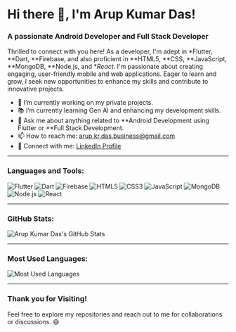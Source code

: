 # Hi there 👋, I'm Arup Kumar Das!

### A passionate Android Developer and Full Stack Developer

Thrilled to connect with you here! As a developer, I'm adept in *Flutter, **Dart, **Firebase, and also proficient in **HTML5, **CSS, **JavaScript, **MongoDB, **Node.js, and **React*. I'm passionate about creating engaging, user-friendly mobile and web applications. Eager to learn and grow, I seek new opportunities to enhance my skills and contribute to innovative projects.

- 🌱 I’m currently working on my private projects.
- 📚 I’m currently learning Gen AI and enhancing my development skills.
- 💬 Ask me about anything related to **Android Development using Flutter or **Full Stack Development.
- 📫 How to reach me: [arup.kr.das.business@gmail.com](mailto:arup.kr.das.business@gmail.com)
- 🔗 Connect with me: [LinkedIn Profile](https://www.linkedin.com/in/arup-kumar-das-ba8455188?utm_source=share&utm_campaign=share_via&utm_content=profile&utm_medium=android_app)

---

### Languages and Tools:
![Flutter](https://img.shields.io/badge/Flutter-%2302569B.svg?style=for-the-badge&logo=Flutter&logoColor=white)
![Dart](https://img.shields.io/badge/Dart-%230175C2.svg?style=for-the-badge&logo=dart&logoColor=white)
![Firebase](https://img.shields.io/badge/Firebase-%23FFCA28.svg?style=for-the-badge&logo=firebase&logoColor=black)
![HTML5](https://img.shields.io/badge/HTML5-%23E34F26.svg?style=for-the-badge&logo=html5&logoColor=white)
![CSS3](https://img.shields.io/badge/CSS3-%231572B6.svg?style=for-the-badge&logo=css3&logoColor=white)
![JavaScript](https://img.shields.io/badge/JavaScript-%23F7DF1E.svg?style=for-the-badge&logo=javascript&logoColor=black)
![MongoDB](https://img.shields.io/badge/MongoDB-%2347A248.svg?style=for-the-badge&logo=mongodb&logoColor=white)
![Node.js](https://img.shields.io/badge/Node.js-%23339933.svg?style=for-the-badge&logo=node.js&logoColor=white)
![React](https://img.shields.io/badge/React-%2361DAFB.svg?style=for-the-badge&logo=react&logoColor=black)


---

### GitHub Stats:

![Arup Kumar Das's GitHub Stats](https://github-readme-stats.vercel.app/api?username=arup2kk1&show_icons=true&count_private=true&theme=radical)

---

### Most Used Languages:

![Most Used Languages](https://github-readme-stats.vercel.app/api/top-langs/?username=arup2kk1&layout=compact&theme=radical)

---

### Thank you for Visiting!

Feel free to explore my repositories and reach out to me for collaborations or discussions. 😄
